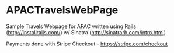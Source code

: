 # APACTravelsWebPage

Sample Travels Webpage for APAC written using Rails (http://installrails.com/) w/ Sinatra (http://sinatrarb.com/intro.html)

Payments done with Stripe Checkout - https://stripe.com/checkout